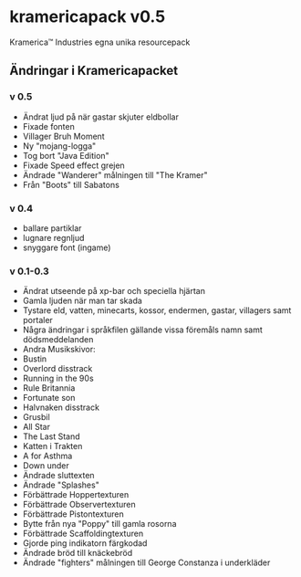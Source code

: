 # kramericapack v0.5
Kramerica™ Industries egna unika resourcepack

## Ändringar i Kramericapacket

### v 0.5

- Ändrat ljud på när gastar skjuter eldbollar
- Fixade fonten
- Villager Bruh Moment
- Ny "mojang-logga"
- Tog bort "Java Edition"
- Fixade Speed effect grejen
- Ändrade "Wanderer" målningen till "The Kramer"
- Från "Boots" till Sabatons

### v 0.4

- ballare partiklar
- lugnare regnljud
- snyggare font (ingame)

### v 0.1-0.3

- Ändrat utseende på xp-bar och speciella hjärtan
- Gamla ljuden när man tar skada
- Tystare eld, vatten, minecarts, kossor, endermen, gastar, villagers samt portaler
- Några ändringar i språkfilen gällande vissa föremåls namn samt dödsmeddelanden
- Andra Musikskivor:
 - Bustin
 - Overlord disstrack
 - Running in the 90s
 - Rule Britannia
 - Fortunate son
 - Halvnaken disstrack
 - Grusbil
 - All Star
 - The Last Stand
 - Katten i Trakten
 - A for Asthma
 - Down under
- Ändrade sluttexten
- Ändrade "Splashes"
- Förbättrade Hoppertexturen
- Förbättrade Observertexturen
- Förbättrade Pistontexturen
- Bytte från nya "Poppy" till gamla rosorna
- Förbättrade Scaffoldingtexturen
- Gjorde ping indikatorn färgkodad
- Ändrade bröd till knäckebröd
- Ändrade "fighters" målningen till George Constanza i underkläder

